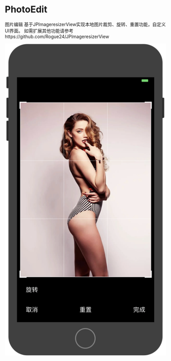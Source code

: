 # PhotoEdit
图片编辑
基于JPImageresizerView实现本地图片裁剪、旋转、重置功能，自定义UI界面。
如需扩展其他功能请参考https://github.com/Rogue24/JPImageresizerView

![image](https://github.com/lugangGit/PhotoEdit/blob/master/PhotoEdit/PhotoEdit/edit.png?imageMogr2/auto-orient/strip%7CimageView2/2/w/100)
